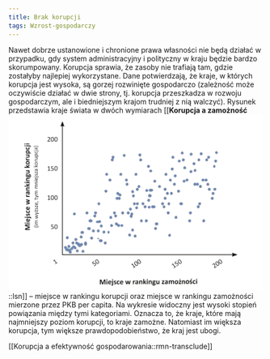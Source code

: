 ```yaml
---
title: Brak korupcji
tags: Wzrost-gospodarczy
---
```


Nawet dobrze ustanowione i chronione prawa własności nie będą działać w przypadku, gdy system administracyjny i polityczny w kraju będzie bardzo skorumpowany. Korupcja sprawia, że zasoby nie trafiają tam, gdzie zostałyby najlepiej wykorzystane. Dane potwierdzają, że kraje, w których korupcja jest wysoka, są gorzej rozwinięte gospodarczo (zależność może oczywiście działać w dwie strony, tj. korupcja przeszkadza w rozwoju gospodarczym, ale i biedniejszym krajom trudniej z nią walczyć). Rysunek przedstawia kraje świata w dwóch wymiarach [[**Korupcja a zamożność**<br><a href="/assets/ilustracje/r58.png" target=_blank><img src="/assets/ilustracje/r58.png"></a>::lsn]] – miejsce w rankingu korupcji oraz miejsce w rankingu zamożności mierzone przez PKB per capita. Na wykresie widoczny jest wysoki stopień powiązania między tymi kategoriami. Oznacza to, że kraje, które mają najmniejszy poziom korupcji, to kraje zamożne. Natomiast im większa korupcja, tym większe prawdopodobieństwo, że kraj jest ubogi.

[[Korupcja a efektywność gospodarowania::rmn-transclude]]
